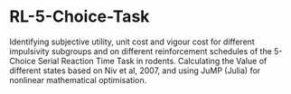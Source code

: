 # RL-5-Choice-Task
Identifying subjective utility, unit cost and vigour cost for different impulsivity subgroups and on different reinforcement schedules of the 5-Choice Serial Reaction Time Task in rodents. 
Calculating the Value of different states based on Niv et al, 2007, and using JuMP (Julia) for nonlinear mathematical optimisation. 
